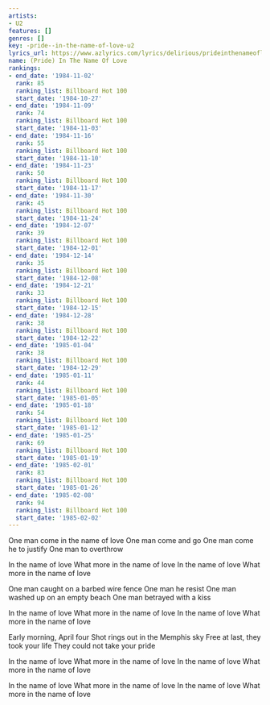 ```yaml
---
artists:
- U2
features: []
genres: []
key: -pride--in-the-name-of-love-u2
lyrics_url: https://www.azlyrics.com/lyrics/delirious/prideinthenameoflove.html
name: (Pride) In The Name Of Love
rankings:
- end_date: '1984-11-02'
  rank: 85
  ranking_list: Billboard Hot 100
  start_date: '1984-10-27'
- end_date: '1984-11-09'
  rank: 74
  ranking_list: Billboard Hot 100
  start_date: '1984-11-03'
- end_date: '1984-11-16'
  rank: 55
  ranking_list: Billboard Hot 100
  start_date: '1984-11-10'
- end_date: '1984-11-23'
  rank: 50
  ranking_list: Billboard Hot 100
  start_date: '1984-11-17'
- end_date: '1984-11-30'
  rank: 45
  ranking_list: Billboard Hot 100
  start_date: '1984-11-24'
- end_date: '1984-12-07'
  rank: 39
  ranking_list: Billboard Hot 100
  start_date: '1984-12-01'
- end_date: '1984-12-14'
  rank: 35
  ranking_list: Billboard Hot 100
  start_date: '1984-12-08'
- end_date: '1984-12-21'
  rank: 33
  ranking_list: Billboard Hot 100
  start_date: '1984-12-15'
- end_date: '1984-12-28'
  rank: 38
  ranking_list: Billboard Hot 100
  start_date: '1984-12-22'
- end_date: '1985-01-04'
  rank: 38
  ranking_list: Billboard Hot 100
  start_date: '1984-12-29'
- end_date: '1985-01-11'
  rank: 44
  ranking_list: Billboard Hot 100
  start_date: '1985-01-05'
- end_date: '1985-01-18'
  rank: 54
  ranking_list: Billboard Hot 100
  start_date: '1985-01-12'
- end_date: '1985-01-25'
  rank: 69
  ranking_list: Billboard Hot 100
  start_date: '1985-01-19'
- end_date: '1985-02-01'
  rank: 83
  ranking_list: Billboard Hot 100
  start_date: '1985-01-26'
- end_date: '1985-02-08'
  rank: 94
  ranking_list: Billboard Hot 100
  start_date: '1985-02-02'
---
```


One man come in the name of love
One man come and go
One man come he to justify
One man to overthrow

In the name of love
What more in the name of love
In the name of love
What more in the name of love

One man caught on a barbed wire fence
One man he resist
One man washed up on an empty beach
One man betrayed with a kiss

In the name of love
What more in the name of love
In the name of love
What more in the name of love

Early morning, April four
Shot rings out in the Memphis sky
Free at last, they took your life
They could not take your pride

In the name of love
What more in the name of love
In the name of love
What more in the name of love

In the name of love
What more in the name of love
In the name of love
What more in the name of love



